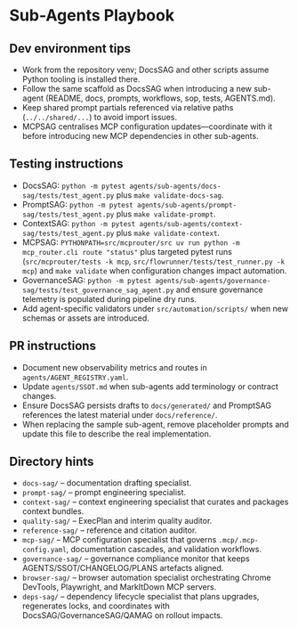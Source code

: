 # Sub-Agents Playbook

## Dev environment tips
- Work from the repository venv; DocsSAG and other scripts assume Python tooling is installed there.
- Follow the same scaffold as DocsSAG when introducing a new sub-agent (README, docs, prompts, workflows, sop, tests, AGENTS.md).
- Keep shared prompt partials referenced via relative paths (`../../shared/...`) to avoid import issues.
- MCPSAG centralises MCP configuration updates—coordinate with it before introducing new MCP dependencies in other sub-agents.

## Testing instructions
- DocsSAG: `python -m pytest agents/sub-agents/docs-sag/tests/test_agent.py` plus `make validate-docs-sag`.
- PromptSAG: `python -m pytest agents/sub-agents/prompt-sag/tests/test_agent.py` plus `make validate-prompt`.
- ContextSAG: `python -m pytest agents/sub-agents/context-sag/tests/test_agent.py` plus `make validate-context`.
- MCPSAG: `PYTHONPATH=src/mcprouter/src uv run python -m mcp_router.cli route "status"` plus targeted pytest runs (`src/mcprouter/tests -k mcp`, `src/flowrunner/tests/test_runner.py -k mcp`) and `make validate` when configuration changes impact automation.
- GovernanceSAG: `python -m pytest agents/sub-agents/governance-sag/tests/test_governance_sag_agent.py` and ensure governance telemetry is populated during pipeline dry runs.
- Add agent-specific validators under `src/automation/scripts/` when new schemas or assets are introduced.

## PR instructions
- Document new observability metrics and routes in `agents/AGENT_REGISTRY.yaml`.
- Update `agents/SSOT.md` when sub-agents add terminology or contract changes.
- Ensure DocsSAG persists drafts to `docs/generated/` and PromptSAG references the latest material under `docs/reference/`.
- When replacing the sample sub-agent, remove placeholder prompts and update this file to describe the real implementation.

## Directory hints
- `docs-sag/` – documentation drafting specialist.
- `prompt-sag/` – prompt engineering specialist.
- `context-sag/` – context engineering specialist that curates and packages context bundles.
- `quality-sag/` – ExecPlan and interim quality auditor.
- `reference-sag/` – reference and citation auditor.
- `mcp-sag/` – MCP configuration specialist that governs `.mcp/.mcp-config.yaml`, documentation cascades, and validation workflows.
- `governance-sag/` – governance compliance monitor that keeps AGENTS/SSOT/CHANGELOG/PLANS artefacts aligned.
- `browser-sag/` – browser automation specialist orchestrating Chrome DevTools, Playwright, and MarkItDown MCP servers.
- `deps-sag/` – dependency lifecycle specialist that plans upgrades, regenerates locks, and coordinates with DocsSAG/GovernanceSAG/QAMAG on rollout impacts.
